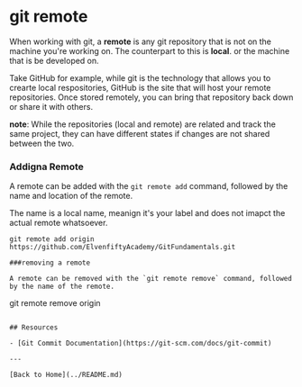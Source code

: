 # git remote
When working with git, a **remote** is any git repository that is not on the machine you're working on. The counterpart to this is **local**. or the machine that is be developed on. 

Take GitHub for example, while git is the technology that allows you to crearte local respositories, GitHub is the site that will host your remote repositories.  Once stored remotely, you can bring that repository back down or share it with others. 

**note**: While the repositories (local and remote) are related and track the same project, they can have different states if changes are not shared between the two. 
### Addigna Remote 

A remote can be added with the `git remote add` command, followed by the name and location of the remote. 

The name is a local name, meanign it's your label and does not imapct the actual remote whatsoever.  

```
git remote add origin https://github.com/ElvenfiftyAcademy/GitFundamentals.git

###removing a remote 

A remote can be removed with the `git remote remove` command, followed by the name of the remote. 

```
git remote remove origin
```

## Resources 

- [Git Commit Documentation](https://git-scm.com/docs/git-commit)

---

[Back to Home](../README.md)